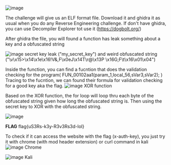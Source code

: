 ![image](https://github.com/user-attachments/assets/91ef5a73-2361-4919-8718-a742e8e500d4)

The challenge will give us an ELF format file. Download it and ghidra it as usual when you do any Reverse Engineering challenge. 
If don't have ghidra, you can use Decompiler Explorer tot use it (https://dogbolt.org/)

After ghidra the file, you will found a function has leak something about a key and a obfuscated string

![image](https://github.com/user-attachments/assets/ad4597e2-2f80-48dd-a12f-a0aaea3c9011)
secret key leak ("my_secret_key") and weird obfuscated string ("\v\x15>\x14\x1e\x16!V&,F\x0eJ\x14T\r@\x13P \x16G;F\t\x16\x01\x04")

Inside the function, you can find a fucntion that does the validation checking for the program( FUN_00102aa1(param_1,local_56,sVar3,sVar2); )
Tracing to the fucntion, we can found their formula for validation checking for a good key aka the flag.
![image](https://github.com/user-attachments/assets/6a5889af-d972-439b-bf55-10ee78a7cb1e)
XOR function 

Based on the XOR function, the for loop will loop thru each byte of the obfuscated string given how long the obfuscated string is.
Then using the secret key to XOR with the obfuscated string.

![image](https://github.com/user-attachments/assets/093d320f-8784-474c-8b3b-30bf8e94fe27)

**FLAG**
flag{uS3Rs-k3y-R3v3Rs3d-lol}

To check if it can access the website with the flag (x-auth-key), you just try it with chrome (with mod header extension) or curl command in kali
![image](https://github.com/user-attachments/assets/c25bf0a4-5529-4157-8b5f-95231a2ed673)
Chrome

![image](https://github.com/user-attachments/assets/51b298b7-cf27-4a4f-97ba-3795020e62f9)
Kali
